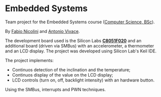 # Embedded Systems

Team project for the Embedded Systems course ([Computer Science, BSc](https://github.com/avivace/compsci)).

By [Fabio Nicolini](https://github.com/fnicolini) and [Antonio Vivace](https://github.com/avivace).

The development board used is the Silicon Labs [**C8051F020**](https://www.silabs.com/documents/public/data-sheets/C8051F02x.pdf) and an additional board (driven via SMBus) with an accelerometer, a thermometer and an LCD display. The project was developed using Silicon Lab's Keil IDE.

The project implements:

- Continuos detection of the inclination and the temperature;
- Continuos display of the value on the LCD display;
- LCD controls (turn on, off, backlight intensity) with an hardware button.

Using the SMBus, interrupts and PWN techniques.
